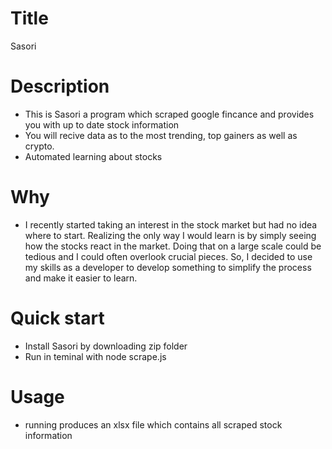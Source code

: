# Title
Sasori

# Description
- This is Sasori a program which scraped google fincance and provides you with up to date stock information
- You will recive data as to the most trending, top gainers as well as crypto.
- Automated learning about stocks

# Why
- I recently started taking an interest in the stock market but had no idea where to start. Realizing the only way I would learn is by simply seeing how the stocks react in the market. Doing that on a large scale could be tedious and I could often overlook crucial pieces. So, I decided to use my skills as a developer to develop something to simplify the process and make it easier to learn.

# Quick start
- Install Sasori by downloading zip folder
- Run in teminal with node scrape.js

# Usage
- running produces an xlsx file which contains all scraped stock information
